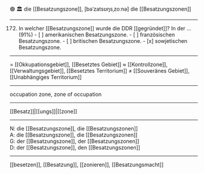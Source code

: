 🟢 🏛️ die [[Besatzungszone]], [bəˈzatsʊŋsˌzoːnə]
die [[Besatzungszonen]]

---
172. In welcher [[Besatzungszone]] wurde die DDR [[gegründet]]? In der … (91%)
	- [ ] amerikanischen Besatzungszone.
	- [ ] französischen Besatzungszone.
	- [ ] britischen Besatzungszone.
	- [x] sowjetischen Besatzungszone.

---
= [[Okkupationsgebiet]], [[Besetztes Gebiet]]
≈ [[Kontrollzone]], [[Verwaltungsgebiet]], [[Besetztes Territorium]]
≠ [[Souveränes Gebiet]], [[Unabhängiges Territorium]]

---
occupation zone, zone of occupation

---
[[Besatz]]|[[ungs]]|[[zone]]

---
N: die [[Besatzungszone]], die [[Besatzungszonen]]  
A: die [[Besatzungszone]], die [[Besatzungszonen]]  
G: der [[Besatzungszone]], der [[Besatzungszonen]]  
D: der [[Besatzungszone]], den [[Besatzungszonen]]  

---
[[besetzen]], [[Besatzung]], [[zonieren]], [[Besatzungsmacht]]